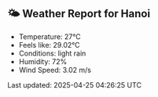 <!-- WEATHER-START -->
## 🌤 Weather Report for Hanoi

- Temperature: 27°C
- Feels like: 29.02°C
- Conditions: light rain
- Humidity: 72%
- Wind Speed: 3.02 m/s

Last updated: 2025-04-25 04:26:25 UTC
<!-- WEATHER-END -->
